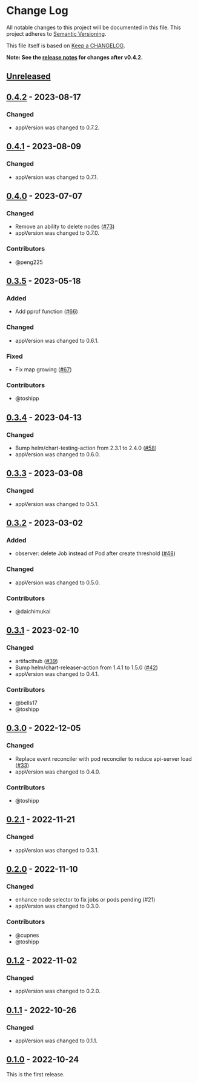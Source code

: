 # Change Log

All notable changes to this project will be documented in this file.
This project adheres to [Semantic Versioning](http://semver.org/).

This file itself is based on [Keep a CHANGELOG](https://keepachangelog.com/en/0.3.0/).

**Note: See the [release notes](https://github.com/topolvm/pie/releases) for changes after v0.4.2.**

## [Unreleased]

## [0.4.2] - 2023-08-17

### Changed

- appVersion was changed to 0.7.2.

## [0.4.1] - 2023-08-09

### Changed

- appVersion was changed to 0.7.1.

## [0.4.0] - 2023-07-07

### Changed

- Remove an ability to delete nodes ([#73](https://github.com/topolvm/pie/pull/73))
- appVersion was changed to 0.7.0.

### Contributors

- @peng225

## [0.3.5] - 2023-05-18

### Added

- Add pprof function ([#66](https://github.com/topolvm/pie/pull/66))

### Changed

- appVersion was changed to 0.6.1.

### Fixed

- Fix map growing ([#67](https://github.com/topolvm/pie/pull/67))

### Contributors

- @toshipp

## [0.3.4] - 2023-04-13

### Changed

- Bump helm/chart-testing-action from 2.3.1 to 2.4.0 ([#58](https://github.com/topolvm/pie/pull/58))
- appVersion was changed to 0.6.0.

## [0.3.3] - 2023-03-08

### Changed

- appVersion was changed to 0.5.1.

## [0.3.2] - 2023-03-02

### Added

- observer: delete Job instead of Pod after create threshold ([#48](https://github.com/topolvm/pie/pull/48))

### Changed

- appVersion was changed to 0.5.0.

### Contributors

- @daichimukai

## [0.3.1] - 2023-02-10

### Changed

- artifacthub ([#39](https://github.com/topolvm/pie/pull/39))
- Bump helm/chart-releaser-action from 1.4.1 to 1.5.0 ([#42](https://github.com/topolvm/pie/pull/42))
- appVersion was changed to 0.4.1.

### Contributors

- @bells17
- @toshipp

## [0.3.0] - 2022-12-05

### Changed

- Replace event reconciler with pod reconciler to reduce api-server load ([#33](https://github.com/topolvm/pie/pull/33))
- appVersion was changed to 0.4.0.

### Contributors

- @toshipp

## [0.2.1] - 2022-11-21

### Changed

- appVersion was changed to 0.3.1.

## [0.2.0] - 2022-11-10

### Changed

- enhance node selector to fix jobs or pods pending (#21)
- appVersion was changed to 0.3.0.

### Contributors

- @cupnes
- @toshipp

## [0.1.2] - 2022-11-02

### Changed

- appVersion was changed to 0.2.0.

## [0.1.1] - 2022-10-26

### Changed

- appVersion was changed to 0.1.1.

## [0.1.0] - 2022-10-24

This is the first release.

[Unreleased]: https://github.com/topolvm/pie/compare/pie-chart-v0.4.2...HEAD
[0.4.2]: https://github.com/topolvm/pie/compare/pie-chart-v0.4.1...pie-chart-v0.4.2
[0.4.1]: https://github.com/topolvm/pie/compare/pie-chart-v0.4.0...pie-chart-v0.4.1
[0.4.0]: https://github.com/topolvm/pie/compare/pie-chart-v0.3.5...pie-chart-v0.4.0
[0.3.5]: https://github.com/topolvm/pie/compare/pie-chart-v0.3.4...pie-chart-v0.3.5
[0.3.4]: https://github.com/topolvm/pie/compare/pie-chart-v0.3.3...pie-chart-v0.3.4
[0.3.3]: https://github.com/topolvm/pie/compare/pie-chart-v0.3.2...pie-chart-v0.3.3
[0.3.2]: https://github.com/topolvm/pie/compare/pie-chart-v0.3.1...pie-chart-v0.3.2
[0.3.1]: https://github.com/topolvm/pie/compare/pie-chart-v0.3.0...pie-chart-v0.3.1
[0.3.0]: https://github.com/topolvm/pie/compare/pie-chart-v0.2.1...pie-chart-v0.3.0
[0.2.1]: https://github.com/topolvm/pie/compare/pie-chart-v0.2.0...pie-chart-v0.2.1
[0.2.0]: https://github.com/topolvm/pie/compare/pie-chart-v0.1.2...pie-chart-v0.2.0
[0.1.2]: https://github.com/topolvm/pie/compare/pie-chart-v0.1.1...pie-chart-v0.1.2
[0.1.1]: https://github.com/topolvm/pie/compare/pie-chart-v0.1.0...pie-chart-v0.1.1
[0.1.0]: https://github.com/topolvm/pie/compare/4b825dc642cb6eb9a060e54bf8d69288fbee4904...pie-chart-v0.1.0
